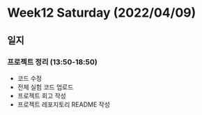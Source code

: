 # Week12 Saturday (2022/04/09)

## 일지

### 프로젝트 정리 (13:50-18:50)

  * 코드 수정
  * 전체 실험 코드 업로드
  * 프로젝트 회고 작성
  * 프로젝트 레포지토리 README 작성
